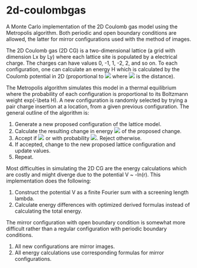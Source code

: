 # 2d-coulombgas
A Monte Carlo implementation of the 2D Coulomb gas model using the Metropolis algorithm. Both periodic and open boundary conditions are allowed, the latter for mirror configurations used with the method of images.

The 2D Coulomb gas (2D CG) is a two-dimensional lattice (a grid with dimension Lx by Ly) where each lattice site is populated by a electrical charge. The charges can have values 0, -1, 1, -2, 2, and so on. To each configuration, one can calculate an energy H which is calculated by the Coulomb potential in 2D (proportional to <img src="https://render.githubusercontent.com/render/math?math={\color{grey} -\ln(r)}"> where <img src="https://render.githubusercontent.com/render/math?math={\color{gray}r}"> is the distance).

The Metropolis algorithm simulates this model in a thermal equilibrium where the probability of each configuration is proportional to its Boltzmann weight exp(-\beta H). A new configuration is randomly selected by trying a pair charge insertion at a location, from a given previous configuration. The general outline of the algorithm is:
1. Generate a new proposed configuration of the lattice model.
2. Calculate the resulting change in energy <img src="https://render.githubusercontent.com/render/math?math={\color{gray}\ \Delta H}"> of the proposed change.
3. Accept if <img src="https://render.githubusercontent.com/render/math?math={\color{gray}\ \Delta H \leq 0}"> or with probability <img src="https://render.githubusercontent.com/render/math?math={\color{gray}\ e^{-\beta \Delta H}}">. Reject otherwise.
4. If accepted, change to the new proposed lattice configuration and update values.
5. Repeat.

Most difficulties in simulating the 2D CG are the energy calculations which are costly and might diverge due to the potential V ~ -ln(r). This implementation does the following:
1. Construct the potential V as a finite Fourier sum with a screening length lambda.
2. Calculate energy differences with optimized derived formulas instead of calculating the total energy.

The mirror configuration with open boundary condition is somewhat more difficult rather than a regular configuration with periodic boundary conditions.
1. All new configurations are mirror images.
2. All energy calculations use corresponding formulas for mirror configurations.
